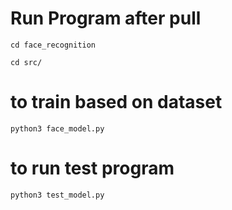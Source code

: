# Run Program after pull

`cd face_recognition`

`cd src/`

# to train based on dataset
`python3 face_model.py` 

 # to run test program
 `python3 test_model.py`
